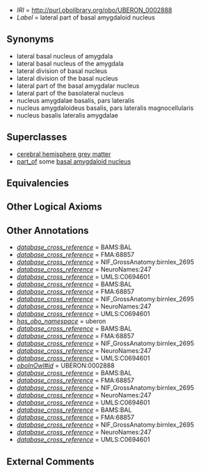  * *IRI* = http://purl.obolibrary.org/obo/UBERON_0002888
 * *Label* = lateral part of basal amygdaloid nucleus

## Synonyms

 * lateral basal nucleus of amygdala
 * lateral basal nucleus of the amygdala
 * lateral division of basal nucleus
 * lateral division of the basal nucleus
 * lateral part of the basal amygdalar nucleus
 * lateral part of the basolateral nucleus
 * nucleus amygdalae basalis, pars lateralis
 * nucleus amygdaloideus basalis, pars lateralis magnocellularis
 * nucleus basalis lateralis amygdalae

## Superclasses

 * [cerebral hemisphere grey matter](../../UBERON/01/UBERON_0005401.md)
 * [part_of](../../BFO/50/BFO_0000050.md) some [basal amygdaloid nucleus](../../UBERON/87/UBERON_0002887.md)

## Equivalencies


## Other Logical Axioms


## Other Annotations

 * *[database_cross_reference](../../ef/oboInOwl#hasDbXref.md)* = BAMS:BAL
 * *[database_cross_reference](../../ef/oboInOwl#hasDbXref.md)* = FMA:68857
 * *[database_cross_reference](../../ef/oboInOwl#hasDbXref.md)* = NIF_GrossAnatomy:birnlex_2695
 * *[database_cross_reference](../../ef/oboInOwl#hasDbXref.md)* = NeuroNames:247
 * *[database_cross_reference](../../ef/oboInOwl#hasDbXref.md)* = UMLS:C0694601
 * *[database_cross_reference](../../ef/oboInOwl#hasDbXref.md)* = BAMS:BAL
 * *[database_cross_reference](../../ef/oboInOwl#hasDbXref.md)* = FMA:68857
 * *[database_cross_reference](../../ef/oboInOwl#hasDbXref.md)* = NIF_GrossAnatomy:birnlex_2695
 * *[database_cross_reference](../../ef/oboInOwl#hasDbXref.md)* = NeuroNames:247
 * *[database_cross_reference](../../ef/oboInOwl#hasDbXref.md)* = UMLS:C0694601
 * *[has_obo_namespace](../../ce/oboInOwl#hasOBONamespace.md)* = uberon
 * *[database_cross_reference](../../ef/oboInOwl#hasDbXref.md)* = BAMS:BAL
 * *[database_cross_reference](../../ef/oboInOwl#hasDbXref.md)* = FMA:68857
 * *[database_cross_reference](../../ef/oboInOwl#hasDbXref.md)* = NIF_GrossAnatomy:birnlex_2695
 * *[database_cross_reference](../../ef/oboInOwl#hasDbXref.md)* = NeuroNames:247
 * *[database_cross_reference](../../ef/oboInOwl#hasDbXref.md)* = UMLS:C0694601
 * *[oboInOwl#id](../../id/oboInOwl#id.md)* = UBERON:0002888
 * *[database_cross_reference](../../ef/oboInOwl#hasDbXref.md)* = BAMS:BAL
 * *[database_cross_reference](../../ef/oboInOwl#hasDbXref.md)* = FMA:68857
 * *[database_cross_reference](../../ef/oboInOwl#hasDbXref.md)* = NIF_GrossAnatomy:birnlex_2695
 * *[database_cross_reference](../../ef/oboInOwl#hasDbXref.md)* = NeuroNames:247
 * *[database_cross_reference](../../ef/oboInOwl#hasDbXref.md)* = UMLS:C0694601
 * *[database_cross_reference](../../ef/oboInOwl#hasDbXref.md)* = BAMS:BAL
 * *[database_cross_reference](../../ef/oboInOwl#hasDbXref.md)* = FMA:68857
 * *[database_cross_reference](../../ef/oboInOwl#hasDbXref.md)* = NIF_GrossAnatomy:birnlex_2695
 * *[database_cross_reference](../../ef/oboInOwl#hasDbXref.md)* = NeuroNames:247
 * *[database_cross_reference](../../ef/oboInOwl#hasDbXref.md)* = UMLS:C0694601

## External Comments

